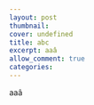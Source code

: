 ```yaml
---
layout: post
thumbnail: 
cover: undefined
title: abc
excerpt: aaâ
allow_comment: true
categories: 
---
```

aaâ